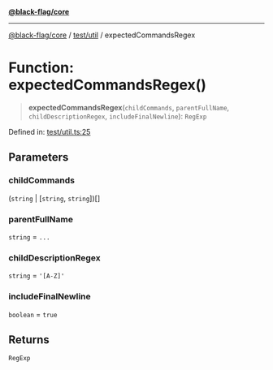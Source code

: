 [**@black-flag/core**](../../../README.md)

***

[@black-flag/core](../../../README.md) / [test/util](../README.md) / expectedCommandsRegex

# Function: expectedCommandsRegex()

> **expectedCommandsRegex**(`childCommands`, `parentFullName`, `childDescriptionRegex`, `includeFinalNewline`): `RegExp`

Defined in: [test/util.ts:25](https://github.com/Xunnamius/black-flag/blob/29a6a8eee6470040d4cbaf8ff2f3ff851bd9e0bf/test/util.ts#L25)

## Parameters

### childCommands

(`string` \| \[`string`, `string`\])[]

### parentFullName

`string` = `...`

### childDescriptionRegex

`string` = `'[A-Z]'`

### includeFinalNewline

`boolean` = `true`

## Returns

`RegExp`
